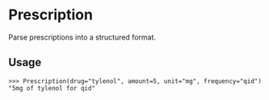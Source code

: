 # Prescription

Parse prescriptions into a structured format.

## Usage

```
>>> Prescription(drug="tylenol", amount=5, unit="mg", frequency="qid")
"5mg of tylenol for qid"
```
